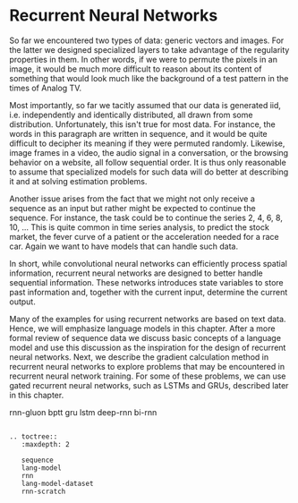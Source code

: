 # Recurrent Neural Networks

So far we encountered two types of data: generic vectors and
images. For the latter we designed specialized layers to take
advantage of the regularity properties in them. In other words, if we
were to permute the pixels in an image, it would be much more
difficult to reason about its content of something that would look
much like the background of a test pattern in the times of Analog TV.

Most importantly, so far we tacitly assumed that our data is generated
iid, i.e. independently and identically distributed, all drawn from some
distribution. Unfortunately, this isn't true for most data. For
instance, the words in this paragraph are written in sequence, and it
would be quite difficult to decipher its meaning if they were
permuted randomly. Likewise, image frames in a video, the audio signal
in a conversation, or the browsing behavior on a website, all follow
sequential order. It is thus only reasonable to assume that
specialized models for such data will do better at describing it and
at solving estimation problems.

Another issue arises from the fact that we might not only receive a
sequence as an input but rather might be expected to continue the
sequence. For instance, the task could be to continue the series 2,
4, 6, 8, 10, ... This is quite common in time series analysis, to
predict the stock market, the fever curve of a patient or the
acceleration needed for a race car. Again we want to have models that
can handle such data.

In short, while convolutional neural networks can efficiently process
spatial information, recurrent neural networks are designed to better
handle sequential information. These networks introduces state
variables to store past information and, together with the current
input, determine the current output.

Many of the examples for using recurrent networks are based on text
data. Hence, we will emphasize language models in this chapter. After
a more formal review of sequence data we discuss basic concepts of a
language model and use this discussion as the inspiration for the
design of recurrent neural networks. Next, we describe the gradient
calculation method in recurrent neural networks to explore problems
that may be encountered in recurrent neural network training. For some
of these problems, we can use gated recurrent neural networks, such as
LSTMs and GRUs, described later in this chapter.

rnn-gluon
bptt
gru
lstm
deep-rnn
bi-rnn

```eval_rst

.. toctree::
   :maxdepth: 2

   sequence
   lang-model
   rnn
   lang-model-dataset
   rnn-scratch
```
